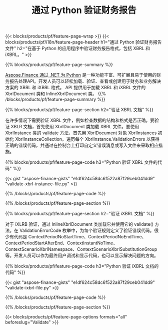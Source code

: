 ﻿---
title: 通过 Python 验证财务报告
url: /zh/python-net/validate/
description:  Python 代码通过 Python 库验证 XBRL 和 iXBRL 文件中的财务报告。
---
{{< blocks/products/pf/feature-page-wrap >}}
{{< blocks/products/pf/i18n/feature-page-header h1="通过 Python 验证财务报告文件" h2="在基于 Python 的应用程序中验证财务报告格式，包括 XBRL 和 iXBRL。" >}}

{{% blocks/products/pf/feature-page-summary %}}

[Aspose.Finance 通过 .NET 为 Python](https://products.aspose.com/finance/python-net/) 是一种功能丰富、可扩展且易于使用的财务报告处理API。开发人员可以轻松加载、验证、查看或创建用于财务和业务解决方案的 XBRL 和 iXBRL 格式。 API 提供用于加载 XBRL 和 iXBRL 文件的 XbrlDocument 类和 InlineXbrlDocument 类。
{{% /blocks/products/pf/feature-page-summary %}}

{{% blocks/products/pf/feature-page-section h2="验证 XBRL 文档" %}}

在许多情况下需要验证 XBRL 文件，例如检查数据的结构和格式是否正确。要验证 XBLR 文档，首先使用 XbrlDocument 类加载 XBRL 文件。要使用 XbrlInstance 类的 validate 方法，首先用 XbrlDocument 对象 XbrlInstances 初始化 XbrlInstanceCollection。遍历每个 XbrlInstance.ValidationErrors 以获得正确的错误代码，并通过在控制台上打印自定义错误消息或写入文件来采取相应措施。

{{% blocks/products/pf/feature-page-code h3="Python 验证 XBRL 文件的代码" %}}

{{< gist "aspose-finance-gists" "e1df624c58dc6f522a87f29ceb041dd9" "validate-xbrl-instance-file.py" >}} 

{{% /blocks/products/pf/feature-page-code %}}

{{% /blocks/products/pf/feature-page-section %}}

{{% blocks/products/pf/feature-page-section h2="验证 iXBRL 文档" %}}

对于 iXLRB 验证，通过 InlineXbrlDocument 类加载它并使用它的 validate() 方法。在 ValidationErrorCode 枚举中，为每个验证规则定义了验证错误代码。很少有代码是 ContextPeriodNoStartTime、ContextPeriodNoEndTime、ContextPeriodStartAfterEnd、ContextInstantNoTime、ContextScenarioXbrlNamespace、ContextScenarioXbrlSubstitutionGroup 等。开发人员可以作为最终用户调试和显示代码，也可以显示解决问题的方向。

{{% blocks/products/pf/feature-page-code h3="Python 验证 iXBRL 文档的代码" %}}

{{< gist "aspose-finance-gists" "e1df624c58dc6f522a87f29ceb041dd9" "validate-ixbrl-file.py" >}}

{{% /blocks/products/pf/feature-page-code %}}

{{% /blocks/products/pf/feature-page-section %}}

{{< blocks/products/pf/feature-page-options formats="all" beforeslug="Validate" >}}
